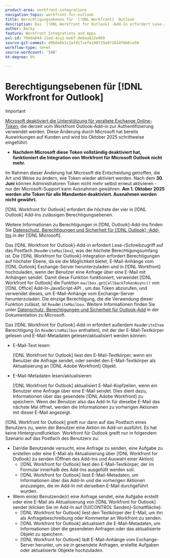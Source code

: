 ```yaml
---
product-area: workfront-integrations
navigation-topic: workfront-for-outlook
title: Berechtigungsebenen für  [!DNL Workfront]  Outlook
description: Das  [!DNL Workfront for Outlook] -Add-In erfordert Lese-/Schreibzugriff auf das Postfach. Die  [!DNL Workfront for Outlook] -Integration erfordert Berechtigungen auf höchster Ebene, da sie über die Funktion verfügt, E-Mail-Anhänge vom Outlook Exchange-Server herunterzuladen und in hochzuladen [!DNL Workfront] wenn der Benutzer eine Anfrage über eine E-Mail mit Anhängen sendet.
author: Becky
feature: Workfront Integrations and Apps
exl-id: 704da044-21ed-4ca1-be6f-0e0aa832e069
source-git-commit: d9b0e6b1c2afd17cefe190f29a072634f0b0ce50
workflow-type: tm+mt
source-wordcount: '548'
ht-degree: 0%

---
```


# Berechtigungsebenen für [!DNL Workfront for Outlook]

>[!IMPORTANT]
>
>[Microsoft deaktiviert die Unterstützung für veraltete Exchange Online-Token](https://learn.microsoft.com/en-us/office/dev/add-ins/outlook/faq-nested-app-auth-outlook-legacy-tokens), die derzeit vom Workfront Outlook-Add-in zur Authentifizierung verwendet werden. Diese Änderung durch Microsoft hat bereits Auswirkungen auf Kunden und wird bis Oktober 2025 schrittweise eingeführt.
>
>* **Nachdem Microsoft diese Token vollständig deaktiviert hat, funktioniert die Integration von Workfront für Microsoft Outlook nicht mehr.**
>
>Im Rahmen dieser Änderung hat Microsoft die Entscheidung getroffen, die Art und Weise zu ändern, wie Token wieder aktiviert werden. Nach dem **30. Juni** können Administratoren Token nicht mehr selbst erneut aktivieren - nur der Microsoft-Support kann Ausnahmen gewähren. **Am 1. Oktober 2025 werden alte Token für alle Mandanten deaktiviert. Ausnahmen werden nicht gewährt.**

[!DNL Workfront for Outlook] erfordert die höchste der vier in [!DNL Outlook] Add-Ins zulässigen Berechtigungsebenen.

Weitere Informationen zu Berechtigungen in [!DNL Outlook]-Add-Ins finden Sie [Datenschutz, Berechtigungen und Sicherheit für  [!DNL Outlook] -Add-Ins](https://docs.microsoft.com/en-us/office/dev/add-ins/outlook/privacy-and-security) in der [!DNL Microsoft].

Das [!DNL Workfront for Outlook]-Add-in erfordert Lese-/Schreibzugriff auf das Postfach (`ReadWriteMailbox`), was der höchste Berechtigungsumfang ist.
Die [!DNL Workfront for Outlook]-Integration erfordert Berechtigungen auf höchster Ebene, da sie die Möglichkeit bietet, E-Mail-Anhänge vom [!DNL Outlook] Exchange-Server herunterzuladen und in [!DNL Workfront] hochzuladen, wenn der Benutzer eine Anfrage über eine E-Mail mit Anhängen sendet. Damit diese Funktion funktioniert, verwendet [!DNL Workfront for Outlook] die Funktion `mailbox.getCallbackTokenAsync()` von [!DNL Office] Add-In-JavaScript-API , um das Token abzurufen, und verwendet dieses, um E-Mail-Anhänge vom Exchange-Server herunterzuladen. Die einzige Berechtigung, die die Verwendung dieser Funktion zulässt, ist `ReadWriteMailbox`. Weitere Informationen finden Sie unter [Datenschutz, Berechtigungen und Sicherheit für Outlook-Add](https://docs.microsoft.com/en-us/office/dev/add-ins/outlook/privacy-and-security) in der Dokumentation zu Microsoft.

Das [!DNL Workfront for Outlook]-Add-in erfordert außerdem `ReadWriteItem` Berechtigung (in `ReadWriteMailbox` enthalten), mit der der E-Mail-Textkörper gelesen und E-Mail-Metadaten gelesen/aktualisiert werden können:

* E-Mail-Text lesen:

  [!DNL Workfront for Outlook] liest den E-Mail-Textkörper, wenn ein Benutzer die Anfrage sendet, oder sendet den E-Mail-Textkörper als Aktualisierung an [!DNL Adobe Workfront] Objekt.
* E-Mail-Metadaten lesen/aktualisieren:

  [!DNL Workfront for Outlook] aktualisiert E-Mail-Kopfzeilen, wenn ein Benutzer eine Anfrage über eine E-Mail sendet. Dies dient dazu, Informationen über das gesendete [!DNL Adobe Workfront] zu speichern. Wenn der Benutzer also das Add-In für dieselbe E-Mail das nächste Mal öffnet, werden die Informationen zu vorherigen Aktionen mit dieser E-Mail angezeigt.

[!DNL Workfront for Outlook] greift nur dann auf das Postfach eines Benutzers zu, wenn der Benutzer eine Aktion im Add-on ausführt. Es hat keine Hintergrundfunktion. Workfront für Outlook greift nur in folgendem Szenario auf das Postfach des Benutzers zu:

* Der/die Benutzende versucht, eine Anfrage zu senden, eine Aufgabe zu erstellen oder eine E-Mail als Aktualisierung über [!DNL Workfront for Outlook] zu senden (Öffnen des Add-Ins und Auswahl einer Aktion)
   * [!DNL Workfront for Outlook] liest den E-Mail-Textkörper, der im Formular innerhalb des Add-Ins ausgefüllt werden soll.
   * [!DNL Workfront for Outlook] liest E-Mail-Metadaten, um Informationen über das Add-In und die vorherigen Aktionen anzuzeigen, die im Add-In mit derselben E-Mail durchgeführt wurden.
* Wenn ein(e) Benutzende(r) eine Anfrage sendet, eine Aufgabe erstellt oder eine E-Mail als Aktualisierung von [!DNL Workfront for Outlook] sendet (klicken Sie im Add-In auf [!UICONTROL Senden]-Schaltfläche):
   * [!DNL Workfront for Outlook] liest den Textkörper der E-Mail, um ihn als Anfragebeschreibung oder Kommentar an Workfront zu senden.
   * [!DNL Workfront for Outlook] aktualisiert die E-Mail-Metadaten, um Informationen über die gesendeten Anfragen oder das aktualisierte Objekt zu speichern.
   * [!DNL Workfront for Outlook] lädt E-Mail-Anhänge vom Exchange-Server herunter, um sie in gesendete Anfragen, erstellte Aufgaben oder aktualisierte Objekte hochzuladen.

